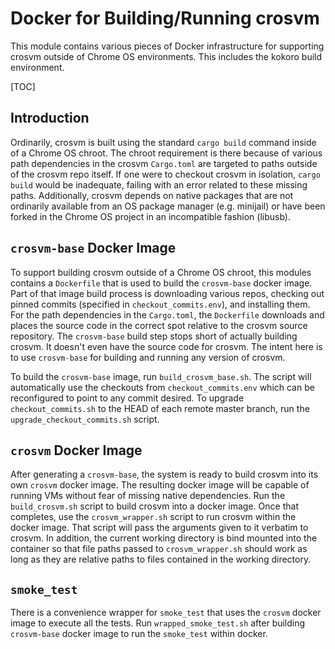# Docker for Building/Running crosvm

This module contains various pieces of Docker infrastructure for supporting crosvm outside of Chrome
OS environments. This includes the kokoro build environment.

[TOC]

## Introduction

Ordinarily, crosvm is built using the standard `cargo build` command inside of a Chrome OS chroot.
The chroot requirement is there because of various path dependencies in the crosvm `Cargo.toml` are
targeted to paths outside of the crosvm repo itself. If one were to checkout crosvm in isolation,
`cargo build` would be inadequate, failing with an error related to these missing paths.
Additionally, crosvm depends on native packages that are not ordinarily available from an OS package
manager (e.g. minijail) or have been forked in the Chrome OS project in an incompatible fashion
(libusb).

## `crosvm-base` Docker Image

To support building crosvm outside of a Chrome OS chroot, this modules contains a `Dockerfile` that
is used to build the `crosvm-base` docker image. Part of that image build process is downloading
various repos, checking out pinned commits (specified in `checkout_commits.env`), and installing
them. For the path dependencies in the `Cargo.toml`, the `Dockerfile` downloads and places the
source code in the correct spot relative to the crosvm source repository. The `crosvm-base` build
step stops short of actually building crosvm. It doesn't even have the source code for crosvm. The
intent here is to use `crosvm-base` for building and running any version of crosvm.

To build the `crosvm-base` image, run `build_crosvm_base.sh`. The script will automatically use the
checkouts from `checkout_commits.env` which can be reconfigured to point to any commit desired. To
upgrade `checkout_commits.sh` to the HEAD of each remote master branch, run the
`upgrade_checkout_commits.sh` script.

## `crosvm` Docker Image

After generating a `crosvm-base`, the system is ready to build crosvm into its own `crosvm` docker
image. The resulting docker image will be capable of running VMs without fear of missing native
dependencies. Run the `build_crosvm.sh` script to build crosvm into a docker image. Once that
completes, use the `crosvm_wrapper.sh` script to run crosvm within the docker image. That script
will pass the arguments given to it verbatim to crosvm. In addition, the current working directory
is bind mounted into the container so that file paths passed to `crosvm_wrapper.sh` should work as
long as they are relative paths to files contained in the working directory.

## `smoke_test`

There is a convenience wrapper for `smoke_test` that uses the `crosvm` docker image to execute
all the tests. Run `wrapped_smoke_test.sh` after building `crosvm-base` docker image to run the
`smoke_test` within docker.
